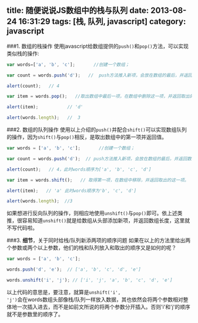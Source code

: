 title: 随便说说JS数组中的栈与队列
date: 2013-08-24 16:31:29
tags: [栈, 队列, javascript]
category: javascript
---

###1. 数组的栈操作
使用javascript给数组提供的<code>push()</code>和<code>pop()</code>方法，可以实现类似栈的操作:

```javascript
var words=['a', 'b', 'c'];       //创建一个数组；

var count = words.push('d');   //  push方法推入新项，会放在数组的最后，并返回数组的长度。

alert(count);   // 4

var item = words.pop();   //取出数组中最后一项，在数组中删除这一项，并返回取出的这一项。

alert(item);           // 'd'

alert(words.length);   //  3
```
<!-- more -->
###2. 数组的队列操作
使用以上介绍的<code>push()</code>并配合<code>shift()</code>可以实现数组队列的操作，因为<code>shift()</code>与<code>pop()</code>相反，是取出数组中的第一项并返回值。

```javascript
var words = ['a', 'b', 'c'];       //创建一个数组；

var count = words.push('d');  // push方法推入新项，会放在数组的最后，并返回数组的长度。

alert(count);   // 4，此时words顺序为['a', 'b', 'c', 'd']

var item = words.shift();   // 取得第一项，在数组中移除，并返回取出的这一项。

alert(item);   // 'a' 此时words顺序为'b', 'c', 'd']

alert(words.length);  //3
```
如果想进行反向队列的操作，则相应地使用<code>unshift()</code>与<code>pop()</code>即可。依上述类推，很容易知道<code>unshift()</code>就是给数组从头部添加新项，并返回数组长度，这里就不写代码啦。

    

###3. **细节**，关于同时给栈/队列新添两项的顺序问题
如果在以上的方法里给出两个参数或两个以上参数，他们的栈和队列放入和取出的顺序又是如何的呢？

```javascript
var words = ['a', 'b', 'c'];

words.push('d', 'e');  // ['a', 'b', 'c', 'd', 'e']

words.unshift('i', 'j'); // ['i', 'j', 'a', 'b', 'c', 'd', 'e']

```

以上代码的意思是，要注意，就算是<code>unshift('i', 'j')</code>会在words数组头部像栈/队列一样放入数据，其也依然会将两个参数相对整体地一次插入进去，而不是如前文所说的将两个参数分开插入。否则'i'和'j'的顺序就不是参数里的顺序了。